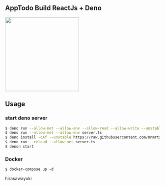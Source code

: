 ## AppTodo Build ReactJs + Deno

<img src="https://upload.wikimedia.org/wikipedia/commons/thumb/8/84/Deno.svg/1280px-Deno.svg.png" width="240">

## Usage
### start deno server
```bash
$ deno run --allow-net --allow-env --allow-read --allow-write --unstable server.ts
$ deno run --allow-net --allow-env server.ts
$ deno install -qAf --unstable https://raw.githubusercontent.com/nnmrts/denon/patch-4/denon.ts
$ deno run --reload --allow-net server.ts
$ denon start

```
### Docker
```
$ docker-compose up -d
```

hirasawayuki